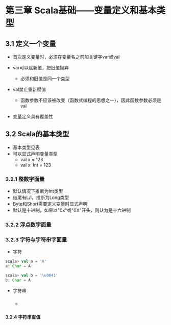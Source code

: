 # 第三章 Scala基础——变量定义和基本类型

## 3.1 定义一个变量

- 首次定义变量时，必须在变量名之前加关键字var或val
- var可以赋新值，把旧值抛弃
  - 必须和旧值是同一个类型

- val禁止重新赋值
  - 函数参数不应该被改变（函数式编程的思想之一），因此函数参数必须是val
- 变量定义具有覆盖性

## 3.2 Scala的基本类型

- 基本类型见表
- 可以显式声明变量类型
  - val x = 123
  - val x: Int = 123

### 3.2.1 整数字面量

- 默认情况下推断为Int类型
- 结尾有L/l，推断为Long类型
- Byte和Short需要定义变量时显式声明
- 默认是十进制，如果以"0x"或"0X"开头，则认为是十六进制

### 3.2.2 浮点数字面量

###

### 3.2.3 字符与字符串字面量

- 字符

```scala
scala> val a = 'A'
a: Char = A

scala> val b = '\u0041'
b: Char = A
```

- 字符串
  - ###

#### 3.2.4 字符串查值

###



